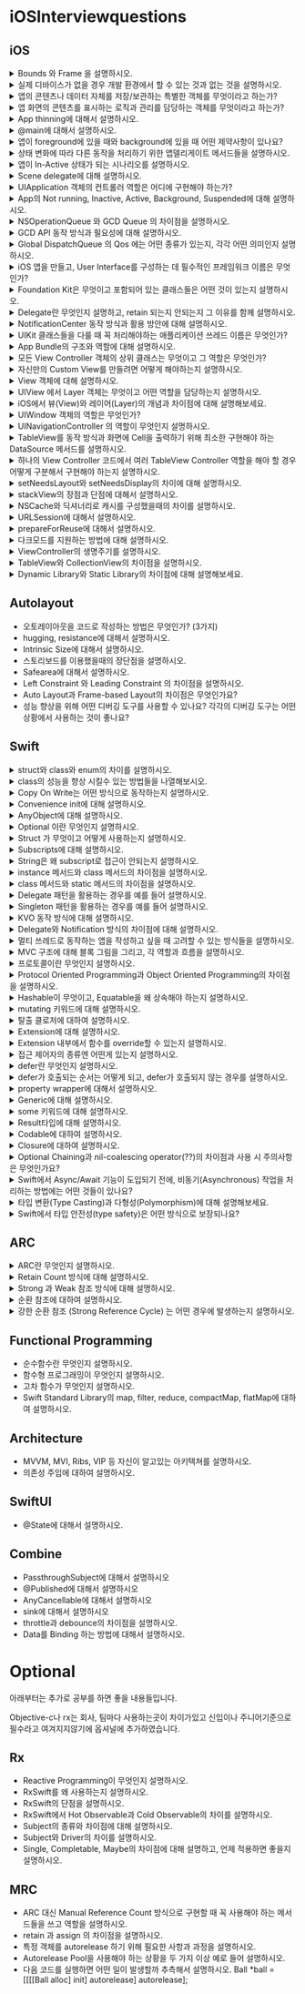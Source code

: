 # iOSInterviewquestions

## iOS
<details> 
  <summary> Bounds 와 Frame 을 설명하시오. </summary>
  
  ```
  bounds: 자신을 기준으로 view의 위치와 크기를 표현
  frame: 슈퍼뷰를 기준으로 view의 위치와 크기를 표현
  ```
  
</details>

<details> 
  <summary> 실제 디바이스가 없을 경우 개발 환경에서 할 수 있는 것과 없는 것을 설명하시오. </summary>
  
  ```
  할 수 있는 것 : 애플페이, face id
  할 수 없는 것 : 카메라, push 알림
  ```
  
</details>

<details> 
  <summary> 앱의 콘텐츠나 데이터 자체를 저장/보관하는 특별한 객체를 무엇이라고 하는가? </summary>
  
  ```
  UserDefaults
  : 앱이 실행되는 동안(런타임) Key-Value 형태로 데이터를 저장하는 사용자의 기본 데이터베이스에 대한 인터페이스
  
  - 대용량의 데이터보다 단일 데이터(ex 사용자 기본 설정, 로그인 여부 등)를 저장하는데 더 적합
  - 싱글톤 패턴으로 설계되어 앱 전체에 단 하나의 인스턴스만 존재
  ```
 
</details>

<details> 
  <summary> 앱 화면의 콘텐츠를 표시하는 로직과 관리를 담당하는 객체를 무엇이라고 하는가? </summary>
  
  ```
  UIViewController
  : UIKit 기반 앱의 뷰 계층 구조를 관리하는 객체
  
  - 데이터의 변경에 대한 응답으로 뷰의 업데이트
  - 뷰 크기 조정 및 전체 인터페이스 레이아웃 관리
  - 뷰와의 사용자 상호 작용에 응답
  ```
</details>

<details> 
  <summary> App thinning에 대해서 설명하시오. </summary>
  
  ```
  App thinning
  : 사용자의 기기와 OS버전에 맞춰 필요한 앱 번들을 만들고 전달하는 것
  
  - App store와 OS가 사용자의 기기와 OS버전에 맞게 App의 기능을 제공하고 설치공간을 최소화하여 App 설치 최적화
  - 더 빠른 다운로드와 더 많은 공간을 제공
  - App thinning 방법 
    - Slicing : App store가 앱이 지원하는 기기 및 OS 버전에 따라 다양한 변형(App variant)를 제공하는 것
    - Bitcode : Appstore가 다운로드되기전에 디바이스에 맞게 앱을 최적화 하여 바이너리를 새로 만들어 제공하는 것
    - ODR(= Order-Demand-Resource, 주문형 리소스) : 사용자에게 해당 리소스가 필요할 때 그 리소스를 앱스토어에서 가져오는 것
  ```
</details>

<details> 
  <summary> @main에 대해서 설명하시오. </summary>
  
  <img width="436" alt="스크린샷 2023-06-17 오후 6 06 53" src="https://github.com/seonyoung42/iOSInterviewquestions/assets/77603632/c479ec91-bd4e-4876-816a-a28e26825612">

  ```
  @main
  : 프로그램 실행 시작 시 진입점을 지정하기 위한 Swift 언어의 기능
  
  @main을 선언해줌으로써 UIKit 앱의 진입점은 해당 클래스가 되고 시스템은 UIApplicationDelegate 프로토콜에 구현되어있는 정적 main() 함수를 호출하게 된다
  ```
  
</details>

<details> 
  <summary> 앱이 foreground에 있을 때와 background에 있을 때 어떤 제약사항이 있나요?  </summary>
  
  ```
  
  ```
  
</details>

<details> 
  <summary> 상태 변화에 따라 다른 동작을 처리하기 위한 앱델리게이트 메서드들을 설명하시오. </summary>
  
  ```
  
  ```
  
</details>

<details> 
  <summary> 앱이 In-Active 상태가 되는 시나리오를 설명하시오. </summary>
  
  ```
  
  ```
  
</details>

<details> 
  <summary> Scene delegate에 대해 설명하시오.  </summary>
  
  ```
  
  ```
  
</details>

<details> 
  <summary> UIApplication 객체의 컨트롤러 역할은 어디에 구현해야 하는가?  </summary>
  
  ```
  ```
  
</details>

<details> 
  <summary> App의 Not running, Inactive, Active, Background, Suspended에 대해 설명하시오. </summary>
  
  ```
  ```
  
</details>

<details> 
  <summary> NSOperationQueue 와 GCD Queue 의 차이점을 설명하시오. </summary>
  
  ```
  ```
  
</details>

<details> 
  <summary> GCD API 동작 방식과 필요성에 대해 설명하시오. </summary>
  
  ```
  ```
  
</details>

<details> 
  <summary> Global DispatchQueue 의 Qos 에는 어떤 종류가 있는지, 각각 어떤 의미인지 설명하시오. </summary>
  
  ```
  ```
  
</details>

<details> 
  <summary> iOS 앱을 만들고, User Interface를 구성하는 데 필수적인 프레임워크 이름은 무엇인가? </summary>
  
  ```
  ```
  
</details>

<details> 
  <summary> Foundation Kit은 무엇이고 포함되어 있는 클래스들은 어떤 것이 있는지 설명하시오. </summary>
  
  ```
  ```
  
</details>

<details> 
  <summary> Delegate란 무엇인지 설명하고, retain 되는지 안되는지 그 이유를 함께 설명하시오. </summary>
  
  ```
  ```
  
</details>

<details> 
  <summary> NotificationCenter 동작 방식과 활용 방안에 대해 설명하시오. </summary>
  
  ```
  ```
  
</details>

<details> 
  <summary> UIKit 클래스들을 다룰 때 꼭 처리해야하는 애플리케이션 쓰레드 이름은 무엇인가? </summary>
  
  ```
  ```
  
</details>

<details> 
  <summary> App Bundle의 구조와 역할에 대해 설명하시오. </summary>
  
  ```
  ```
  
</details>


<details> 
  <summary> 모든 View Controller 객체의 상위 클래스는 무엇이고 그 역할은 무엇인가? </summary>
  
  ```
  ```
  
</details>

<details> 
  <summary> 자신만의 Custom View를 만들려면 어떻게 해야하는지 설명하시오. </summary>
  
  ```
  ```
  
</details>


<details> 
  <summary> View 객체에 대해 설명하시오. </summary>
  
  ```
  ```
  
</details>


<details> 
  <summary> UIView 에서 Layer 객체는 무엇이고 어떤 역할을 담당하는지 설명하시오. </summary>
  
  ```
  ```
  
</details>

<details> 
  <summary> iOS에서 뷰(View)와 레이어(Layer)의 개념과 차이점에 대해 설명해보세요.</summary>
  
  ```
  ```
  
</details>

<details> 
  <summary> UIWindow 객체의 역할은 무엇인가? </summary>
  
  ``` 
  ```
  
</details>

<details> 
  <summary> UINavigationController 의 역할이 무엇인지 설명하시오.</summary>
  
  ```
  ```
  
</details>

<details> 
  <summary> TableView를 동작 방식과 화면에 Cell을 출력하기 위해 최소한 구현해야 하는 DataSource 메서드를 설명하시오.</summary>
  
  ```
  ```
  
</details>

<details> 
  <summary> 하나의 View Controller 코드에서 여러 TableView Controller 역할을 해야 할 경우 어떻게 구분해서 구현해야 하는지 설명하시오. </summary>
  
  ```
  ```
  
</details>

<details> 
  <summary> setNeedsLayout와 setNeedsDisplay의 차이에 대해 설명하시오. </summary>
  
  ```
  ```
  
</details>

<details> 
  <summary> stackView의 장점과 단점에 대해서 설명하시오. </summary>
  
  ```
  ```
  
</details>

<details> 
  <summary> NSCache와 딕셔너리로 캐시를 구성했을때의 차이를 설명하시오. </summary>
  
  ```
  ```
  
</details>

<details> 
  <summary> URLSession에 대해서 설명하시오. </summary>
  
  ```
  ```
  
</details>

<details> 
  <summary> prepareForReuse에 대해서 설명하시오. </summary>
  
  ```
  ```
  
</details>

<details> 
  <summary> 다크모드를 지원하는 방법에 대해 설명하시오. </summary>
  
  ```
  ```
  
</details>

<details> 
  <summary> ViewController의 생명주기를 설명하시오. </summary>
  
  ```
  ```
  
</details>

<details> 
  <summary> TableView와 CollectionView의 차이점을 설명하시오. </summary>
  
  ```
  ```
  
</details>

<details> 
  <summary> Dynamic Library와 Static Library의 차이점에 대해 설명해보세요. </summary>
  
  ```
  ```
  
</details>

## Autolayout
- 오토레이아웃을 코드로 작성하는 방법은 무엇인가? (3가지)
- hugging, resistance에 대해서 설명하시오.
- Intrinsic Size에 대해서 설명하시오.
- 스토리보드를 이용했을때의 장단점을 설명하시오.
- Safearea에 대해서 설명하시오.
- Left Constraint 와 Leading Constraint 의 차이점을 설명하시오.
- Auto Layout과 Frame-based Layout의 차이점은 무엇인가요?
- 성능 향상을 위해 어떤 디버깅 도구를 사용할 수 있나요? 각각의 디버깅 도구는 어떤 상황에서 사용하는 것이 좋나요?

## Swift
<details> 
  <summary> struct와 class와 enum의 차이를 설명하시오. </summary>
  
  ```
  struct : 상속(x), 값 타입 - 스택에 저장, 
  class : 상속(ㅇ), 참조 타입 - 스택에 포인터/힙에 데이터 저장,
  enum : 상속(x), 참조 타입 - 스택에 포인터/힙에 데이터 저장,
  
  셋의 공통점 : extenstion으로 기능 확장 가능, 프로토콜 채태 가능
  ```
  
</details>

<details> 
  <summary> class의 성능을 향상 시킬수 있는 방법들을 나열해보시오. </summary>
  
  ```
  class에 접근제어자(final, privete)을 사용해 Dynamic Dispatch 메커니즘으로 작동하는 Class를 Static Dispatch 방식으로 작동하게 한다.
  
  Static Dispatch : 앱이 동작하기 전인 컴파일 시점에 호출할 함수를 결정하기 때문에 성능이 좋다.
  Dynamic Dispatch : 컴파일 이후 앱을 실행하는동안인 런타임 시점에 호출하 함수를 결정하기 때문에 성능이 떨어진다.
  ```
    
</details>

<details> 
  <summary> Copy On Write는 어떤 방식으로 동작하는지 설명하시오. </summary>
  
  ```
  Copy On Write
  : Swift의 값 타입은 새로운 변수를 할당하거나 파라미터로 전달될 때 값 복사가 일어난다.
  다만, 이러한 복사 작업은 상당한 시간이 걸리므로 실제 원본이나 복사본이 수정되기 전까지는 복사를 하지 않고 원본 리소스를 공유하다가
  원본이나 복사본에서 수정이 일어날 경우, 그때 복사하는 작업을 하는 기술이다. 
  
  - Swift에선 Collection Type(Array, Dictionary, Set)을 복사해서 사용
  ```
  
</details>

<details> 
  <summary> Convenience init에 대해 설명하시오. </summary>
  
  ```
  초기화의 두 가지 종류
  
  - Designated init : 클래스의 모든 프로퍼티 초기화
    init(_ a: String, _ b: String, _ c: String) { 
    }
   
  - Convenience init : Designated init의 파라미터 중 일부를 초기화
    convenience init( _ b: String, _ c: String) {
      self.init("a", b, c)
    }
  ```
  
</details>

<details> 
  <summary> AnyObject에 대해 설명하시오. </summary>
  
  ```
  AnyObject : 모든 클래스 타입을 나타낼 수 있는 프로토콜 
  
  ```
  
</details>

<details> 
  <summary> Optional 이란 무엇인지 설명하시오. </summary>
  
  ```
  
  ```
  
</details>

<details> 
  <summary> Struct 가 무엇이고 어떻게 사용하는지 설명하시오. </summary>
  
  ```
  Struct: 인스턴스의 값(프로퍼티)을 저장하거나, 기능(메소드)를 제공하고 이를 캡슐화할 수 있는 타입
  ```
  
</details>

<details> 
  <summary> Subscripts에 대해 설명하시오. </summary>
  
  ```
  ```
  
</details>

<details> 
  <summary> String은 왜 subscript로 접근이 안되는지 설명하시오. </summary>
  
  ```
  ```
  
</details>

<details> 
  <summary> instance 메서드와 class 메서드의 차이점을 설명하시오. </summary>
  
  ```
  ```
  
</details>

<details> 
  <summary> class 메서드와 static 메서드의 차이점을 설명하시오. </summary>
  
  ```
  ```
  
</details>

<details> 
  <summary> Delegate 패턴을 활용하는 경우를 예를 들어 설명하시오. </summary>
  
  ```
  ```
  
</details>
<details> 
  <summary> Singleton 패턴을 활용하는 경우를 예를 들어 설명하시오. </summary>
  
  ```
  iOS에서 Singleton 활용하는 경우 : NotificationCenter, UserDefault, URLCache, URLSession 등
  
  - Singleton의 장점
  1. 인스턴스를 1회만 생성하므로 메모리, 성능 측면에서 효율이 좋다.
  2. 클래스간 데이터 공유가 쉽다.
  3. 인스턴스가 하나라는 것을 보장 -> Thread safe
  
  - Singleton의 단점
  1. 전역적으로 접근할 수 있기 때문에 이에 접근하는 객체를 추적하기 어려워지는 경우가 생긴다.
  
  - Singleton 대안 : DI(의존성 주입)
  
  ```
  
</details>

<details> 
  <summary> KVO 동작 방식에 대해 설명하시오.  </summary>
  
  ```
  KVO(= Key-Value Observing) : 다른 객체의 속성이 변경될 때 객체가 직접 알림을 받을 수 있는 메커니즘
  
  - NSObject를 상속받은 객체에서만 사용 가능
  - Objective-C Runtime에서만 사용이 가능하고, @objc dynamic 붙여서 사용
  - didSet, willSet과 유사하게 동작
  ```
  
</details>

<details> 
  <summary> Delegate와 Notification 방식의 차이점에 대해 설명하시오.  </summary>
  
  ```
  Delegate : 지정된 객체가 해야하는 메소드들의 원형을 프로토콜 형태로 정해놓은 디자인 패턴
  Notification : 서로 데이터를 보내주고 통신할 수 있도록 하기 위해 Notification Center라는 싱글톤 객체를 통해 
  이벤트들의 발생 여부를 옵저버를 등록한 객체들에게 알려주는 것
  
  공통점 : 앱에서 발생한 이벤트가 현재 화면이 아닌 다른 화면까지 영향을 주어야할 때 주로 사용
  
  차이점
  - Delegate : 이벤트의 수신자가 발신자의 정보를 알고 있어야함
  - Notification : 이벤트의 수신자가 발신자의 정보를 몰라도 됨
  
  ```
  
</details>

<details> 
  <summary> 멀티 쓰레드로 동작하는 앱을 작성하고 싶을 때 고려할 수 있는 방식들을 설명하시오. </summary>
  
  ```
  ```
  
</details>

<details> 
  <summary> MVC 구조에 대해 블록 그림을 그리고, 각 역할과 흐름을 설명하시오. </summary>
  
  ```
  ```
  
</details>

<details> 
  <summary> 프로토콜이란 무엇인지 설명하시오. </summary>
  
  ```
  ```
  
</details>

<details> 
  <summary> Protocol Oriented Programming과 Object Oriented Programming의 차이점을 설명하시오. </summary>
  
  ```
  POP : 프로토콜 중심 프로그래밍
  - 프로토콜 확장을 통한 수평 구조의 타입 확장
  - HAS-A 관계로 표현됩
  
  OOP : 객체 중심 프로그래밍
  - 상속을 통하 수직 구조의 타입 확장
  - IS-A 관계 표현
  
  Is - A 관계 : 부모 - 자식 간의 상속 관계
  Has - A 관계 : 보유한 기능을 표현하는 포함 관계 
  ```
  
</details>

<details> 
  <summary> Hashable이 무엇이고, Equatable을 왜 상속해야 하는지 설명하시오. </summary>
  
  ```
  ```
  
</details>

<details> 
  <summary> mutating 키워드에 대해 설명하시오. </summary>
  
  ```
  ```
  
</details>

<details> 
  <summary> 탈출 클로저에 대하여 설명하시오. </summary>
  
  ```
  ```
  
</details>

<details> 
  <summary> Extension에 대해 설명하시오. </summary>
  
  ```
  ```
  
</details>

<details> 
  <summary> Extension 내부에서 함수를 override할 수 있는지 설명하시오. </summary>
  
  ```
  ```
  
</details>

<details> 
  <summary> 접근 제어자의 종류엔 어떤게 있는지 설명하시오. </summary>
  
  ```
  
  ```
  
</details>

<details> 
  <summary> defer란 무엇인지 설명하시오. </summary>
  
  ```
  ```
  
</details>

<details> 
  <summary> defer가 호출되는 순서는 어떻게 되고, defer가 호출되지 않는 경우를 설명하시오. </summary>
  
  ```
  ```
  
</details>

<details> 
  <summary> property wrapper에 대해서 설명하시오. </summary>
  
  ```
  ```
  
</details>

<details> 
  <summary> Generic에 대해 설명하시오. </summary>
  
  ```
  ```
  
</details>

<details> 
  <summary> some 키워드에 대해 설명하시오. </summary>
  
  ```
  ```
  
</details>


<details> 
  <summary> Result타입에 대해 설명하시오. </summary>
  
  ```
  ```
  
</details>

<details> 
  <summary> Codable에 대하여 설명하시오. </summary>
  
  ```
  ```
  
</details>

<details> 
  <summary> Closure에 대하여 설명하시오. </summary>
  
  ```
  ```
  
</details>

<details> 
  <summary> Optional Chaining과 nil-coalescing operator(??)의 차이점과 사용 시 주의사항은 무엇인가요? </summary>
  
  ```
  ```
  
</details>

<details> 
  <summary> Swift에서 Async/Await 기능이 도입되기 전에, 비동기(Asynchronous) 작업을 처리하는 방법에는 어떤 것들이 있나요? </summary>
  
  ```
  Closure 및 completion handler를 사용하여 비동기 작업 처리함
  
  ```
  
</details>

<details> 
  <summary> 타입 변환(Type Casting)과 다형성(Polymorphism)에 대해 설명해보세요. </summary>
  
  ```
  ```
  
</details>


<details> 
  <summary> Swift에서 타입 안전성(type safety)은 어떤 방식으로 보장되나요? </summary>
  
  ```
  ```
  
</details>

## ARC

<details> 
  <summary> ARC란 무엇인지 설명하시오. </summary>
  
  ```
  ARC : Swift가 제공하는 자동 메모리 관리 도구
  
  - referece count를 관리하고 0이 되면 자동으로 메모리를 해제
  ```
  
</details>

<details> 
  <summary> Retain Count 방식에 대해 설명하시오. </summary>
  
  ```
  Retain Count 방식 : MRC, ARC
  
  - MRC : 객체의 레퍼런스 카운트를 직접 관리하는 방식 -> retain, release 직접 호출
  - ARC : 객체의 레퍼런스 카운트를 iOS가 자동 관리하는 방식 -> retain, release 자동 호출
 
  - Retain : NSObject 클래스 함수로 객체가 메모리에서 해제되지 않도록 래퍼런스 카운트를 증가시킴
  - Release : NSObject 클래스 함수로 객체를 더이상 사용하지 않거나, 메모리에서 해제하고 싶을 때 호출하여 래퍼런스 카운트 감소시킴
  ```
  
</details>

<details> 
  <summary> Strong 과 Weak 참조 방식에 대해 설명하시오. </summary>
  
  ```
  강한 참조 : 인스턴스의 주소값이 변수에 할당될 때 RC가 증가하는 참조 방식
  - 인스턴스를 생성할 때 default가 강한 참조
  - 순환참조 발생할 수 있음 -> 발생 시 메모리 누수 발생
  
  약한 참조 : 인스턴스를 참조할 때 RC를 증가시키지 않는 참조 방식
  - 강한 순화 참조를 해결할 수 있음
  ```
  
</details>

<details> 
  <summary> 순환 참조에 대하여 설명하시오. </summary>
  
  ```
  순환 참조 : 두 개의 객체가 서로가 서로를 참조하고 있는 형태
  - 메모리 누수 발생 
  ```
  
</details>

<details> 
  <summary> 강한 순환 참조 (Strong Reference Cycle) 는 어떤 경우에 발생하는지 설명하시오. </summary>
  
  ```
  - 클래스 인스턴스 간의 강한 순환 참조
  - 클로저에서의 강한 순환 참조
  ```
  
</details>

## Functional Programming
- 순수함수란 무엇인지 설명하시오.
- 함수형 프로그래밍이 무엇인지 설명하시오.
- 고차 함수가 무엇인지 설명하시오.
- Swift Standard Library의 map, filter, reduce, compactMap, flatMap에 대하여 설명하시오.

## Architecture
- MVVM, MVI, Ribs, VIP 등 자신이 알고있는 아키텍쳐를 설명하시오.
- 의존성 주입에 대하여 설명하시오.

## SwiftUI
- @State에 대해서 설명하시오.

## Combine
- PassthroughSubject에 대해서 설명하시오
- @Published에 대해서 설명하시오
- AnyCancellable에 대해서 설명하시오
- sink에 대해서 설명하시오
- throttle과 debounce의 차이점을 설명하시오.
- Data를 Binding 하는 방법에 대해서 설명하시오.

# Optional
아래부터는 추가로 공부를 하면 좋을 내용들입니다.

Objective-c나 rx는 회사, 팀마다 사용하는곳이 차이가있고 신입이나 주니어기준으로 필수라고 여겨지지않기에 옵셔널에 추가하였습니다.

## Rx
- Reactive Programming이 무엇인지 설명하시오.
- RxSwift를 왜 사용하는지 설명하시오.
- RxSwift의 단점을 설명하시오.
- RxSwift에서 Hot Observable과 Cold Observable의 차이를 설명하시오.
- Subject의 종류와 차이점에 대해 설명하시오.
- Subject와 Driver의 차이를 설명하시오.
- Single, Completable, Maybe의 차이점에 대해 설명하고, 언제 적용하면 좋을지 설명하시오.

## MRC
- ARC 대신 Manual Reference Count 방식으로 구현할 때 꼭 사용해야 하는 메서드들을 쓰고 역할을 설명하시오.
- retain 과 assign 의 차이점을 설명하시오.
- 특정 객체를 autorelease 하기 위해 필요한 사항과 과정을 설명하시오.
- Autorelease Pool을 사용해야 하는 상황을 두 가지 이상 예로 들어 설명하시오. 
- 다음 코드를 실행하면 어떤 일이 발생할까 추측해서 설명하시오.
Ball *ball = [[[[Ball alloc] init] autorelease] autorelease];


